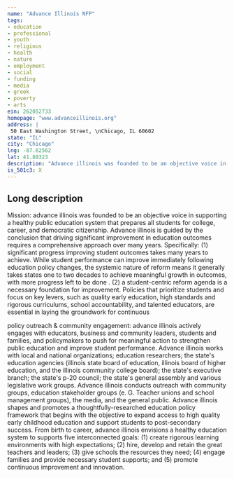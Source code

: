 ```yaml
---
name: "Advance Illinois NFP"
tags:
- education
- professional
- youth
- religious
- health
- nature
- employment
- social
- funding
- media
- greek
- poverty
- arts
ein: 262052733
homepage: "www.advanceillinois.org"
address: |
 50 East Washington Street, \nChicago, IL 60602
state: "IL"
city: "Chicago"
lng: -87.62562
lat: 41.88323
description: "Advance illinois was founded to be an objective voice in supporting a healthy public education system that prepares all students for college, career, and democratic citizenship. Advance illinois is guided by the conclusion that driving significant improvement in education outcomes requires a comprehensive approach over many years. "
is_501c3: X
---
```


## Long description

Mission: advance illinois was founded to be an objective voice in supporting a healthy public education system that prepares all students for college, career, and democratic citizenship. Advance illinois is guided by the conclusion that driving significant improvement in education outcomes requires a comprehensive approach over many years. Specifically: (1) significant progress improving student outcomes takes many years to achieve. While student performance can improve immediately following education policy changes, the systemic nature of reform means it generally takes states one to two decades to achieve meaningful growth in outcomes, with more progress left to be done . (2) a student-centric reform agenda is a necessary foundation for improvement. Policies that prioritize students and focus on key levers, such as quality early education, high standards and rigorous curriculums, school accountability, and talented educators, are essential in laying the groundwork for continuous
  
  policy outreach & community engagement: advance illinois actively engages with educators, business and community leaders, students and families, and policymakers to push for meaningful action to strengthen public education and improve student performance. Advance illinois works with local and national organizations; education researchers; the state's education agencies (illinois state board of education, illinois board of higher education, and the illinois community college board); the state's executive branch; the state's p-20 council; the state's general assembly and various legislative work groups. Advance illinois conducts outreach with community groups, education stakeholder groups (e. G. Teacher unions and school management groups), the media, and the general public. Advance illinois shapes and promotes a thoughtfully-researched education policy framework that begins with the objective to expand access to high quality early childhood education and support students to post-secondary success. From birth to career, advance illinois envisions a healthy education system to supports five interconnected goals: (1) create rigorous learning environments with high expectations; (2) hire, develop and retain the great teachers and leaders; (3) give schools the resources they need; (4) engage families and provide necessary student supports; and (5) promote continuous improvement and innovation. 
